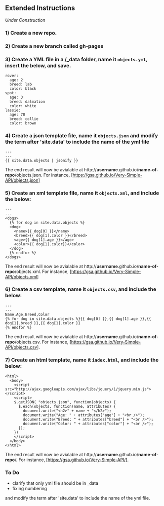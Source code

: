 ## Extended Instructions 

*Under Construction*

### 1) Create a new repo.  

### 2) Create a new branch called gh-pages  

### 3) Create a YML file in a /_data folder, name it `objects.yml`, insert the below, and save.   

````
rover:
  age: 2
  breed: lab
  color: black
spot:
  age: 3
  breed: dalmation
  color: white
lassie:
  age: 70
  breed: collie
  color: brown
````

### 4) Create a json template file, name it `objects.json` and modify the term after 'site.data' to include the name of the yml file  

````
---
---
{{ site.data.objects | jsonify }}
````

The end result will now be avialable at http://**username**.github.io/**name-of-repo**/objects.json.  For instance,  [https://gsa.github.io/Very-Simple-API/objects.json]

### 5) Create an xml template file, name it `objects.xml`, and include the below:


````
---
---
<dogs>
  {% for dog in site.data.objects %}
  <dog>
    <name>{{ dog[0] }}</name>
    <breed>{{ dog[1].color }}</breed>
    <age>{{ dog[1].age }}</age>
    <color>{{ dog[1].color}}</color>
  </dog>
  {% endfor %}
</dogs>
````

The end result will now be avialable at http://**username**.github.io/**name-of-repo**/objects.xml.  For instance,  [https://gsa.github.io/Very-Simple-API/objects.xml]

### 6) Create a csv template, name it `objects.csv`, and include the below:

````
---
---
Name,Age,Breed,Color
{% for dog in site.data.objects %}{{ dog[0] }},{{ dog[1].age }},{{ dog[1].breed }},{{ dog[1].color }}
{% endfor %}
````

The end result will now be avialable at http://**username**.github.io/**name-of-repo**/objects.csv.  For instance, [https://gsa.github.io/Very-Simple-API/objects.csv].



### 7) Create an html template, name it `index.html`, and include the below:


````
<html>
  <body>
    <script src="http://ajax.googleapis.com/ajax/libs/jquery/1/jquery.min.js"></script>
    <script>
    $.getJSON( "objects.json", function(objects) {
      $.each(objects, function(name, attributes) {
        document.write("<h2>" + name + "</h2>");
        document.write("Age: " + attributes["age"] + "<br />");
        document.write("Breed: " + attributes["breed"] + "<br />");
        document.write("Color: " + attributes["color"] + "<br />");
      });
    })
    </script>
  </body>
</html>
````
The end result will now be avialable at http://**username**.github.io/**name-of-repo**/.  For instance, [https://gsa.github.io/Very-Simple-API/].



### To Do 
- clarify that only yml file should be in _data 
- fixing numbering



 and modify the term after 'site.data' to include the name of the yml file. 
